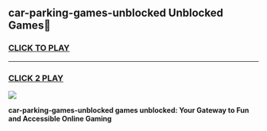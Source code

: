 
## car-parking-games-unblocked Unblocked Games👋
<h3>
<a href="https://news.freeplayer.one?title=car-parking-games-unblocked&ref=16F">CLICK TO PLAY</a></h3>
<hr>

<h3>
<a href="https://news.freeplayer.one?title=car-parking-games-unblocked&ref=16F">CLICK 2 PLAY</a>
  
</h3>

<a href="https://news.freeplayer.one?title=car-parking-games-unblocked&ref=16F/"><img src="https://clearcache.store/games.png"></a>


**car-parking-games-unblocked games unblocked: Your Gateway to Fun and Accessible Online Gaming**

